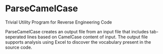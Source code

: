 # ParseCamelCase
Trivial Utility Program for Reverse Engineering Code

ParseCamelCase creates an output file from an input file that includes tab-seperated lines based on CamelCase content of input.  The output file supports analysis using Excel to discover the vocabulary present in the source code.
